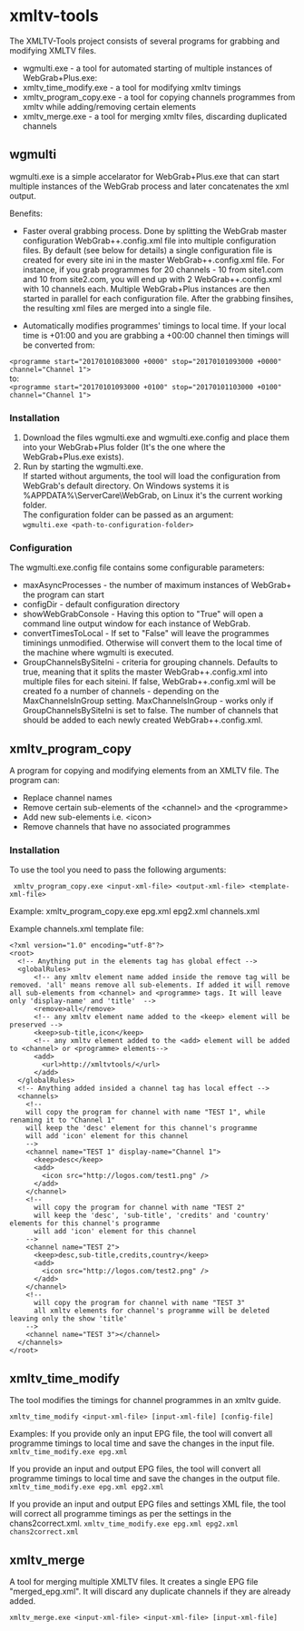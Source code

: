 # xmltv-tools

The XMLTV-Tools project consists of several programs for grabbing and modifying XMLTV files.

* wgmulti.exe - a tool for automated starting of multiple instances of WebGrab+Plus.exe:
* xmltv_time_modify.exe - a tool for modifying xmltv timings
* xmltv_program_copy.exe - a tool for copying channels programmes from xmltv while adding/removing certain elements 
* xmltv_merge.exe - a tool for merging xmltv files, discarding duplicated channels

## wgmulti

wgmulti.exe is a simple accelarator for WebGrab+Plus.exe that can start multiple instances of the WebGrab process and later concatenates the xml output. 

Benefits:

* Faster overal grabbing process. 
Done by splitting the WebGrab master configuration WebGrab++.config.xml file into multiple configuration files. By default (see below for details) a single configuration file is created for every site ini in the master WebGrab++.config.xml file. 
For instance, if you grab programmes for 20 channels - 10 from site1.com and 10 from site2.com, you will end up with 2 WebGrab++.config.xml with 10 channels each. 
Multiple WebGrab+Plus instances are then started in parallel for each configuration file. 
After the grabbing finsihes, the resulting xml files are merged into a single file.


* Automatically modifies programmes' timings to local time.
If your local time is +01:00 and you are grabbing a +00:00 channel then timings will be converted from:

``` <programme start="20170101083000 +0000" stop="20170101093000 +0000" channel="Channel 1"> ```  
to:  
``` <programme start="20170101093000 +0100" stop="20170101103000 +0100" channel="Channel 1"> ```



### Installation

1. Download the files wgmulti.exe and wgmulti.exe.config and place them into your WebGrab+Plus folder (It's the one where the WebGrab+Plus.exe exists).
2. Run by starting the wgmulti.exe.  
If started without arguments, the tool will load the configuration from WebGrab's default directory. On Windows systems it is %APPDATA%\ServerCare\WebGrab\, on Linux it's the current working folder.  
The configuration folder can be passed as an argument:  
``` wgmulti.exe <path-to-configuration-folder> ```

### Configuration

The wgmulti.exe.config file contains some configurable parameters:
* maxAsyncProcesses - the number of maximum instances of WebGrab+ the program can start
* configDir - default configuration directory
* showWebGrabConsole - Having this option to "True" will open a command line output window for each instance of WebGrab. 
* convertTimesToLocal - If set to "False" will leave the programmes timinings unmodified. Otherwise will convert them to the local time of the machine where wgmulti is executed.
* GroupChannelsBySiteIni - criteria for grouping channels. Defaults to true, meaning that it splits the master WebGrab++.config.xml into multiple files for each siteini. If false, WebGrab++.config.xml will be created fo a number of channels - depending on the MaxChannelsInGroup setting.
MaxChannelsInGroup - works only if GroupChannelsBySiteIni is set to false. The number of channels that should be added to each newly created WebGrab++.config.xml.


## xmltv_program_copy

A program for copying and modifying elements from an XMLTV file. 
The program can:

* Replace channel names
* Remove certain sub-elements of the &lt;channel&gt; and the &lt;programme&gt;
* Add new sub-elements i.e. &lt;icon&gt;
* Remove channels that have no associated programmes

### Installation
To use the tool you need to pass the following arguments:

``` xmltv_program_copy.exe <input-xml-file> <output-xml-file> <template-xml-file>```

Example:
xmltv_program_copy.exe epg.xml epg2.xml channels.xml

Example channels.xml template file:
```
<?xml version="1.0" encoding="utf-8"?>
<root>
  <!-- Anything put in the elements tag has global effect -->
  <globalRules>
      <!-- any xmltv element name added inside the remove tag will be removed. 'all' means remove all sub-elements. If added it will remove all sub-elements from <channel> and <programme> tags. It will leave only 'display-name' and 'title'  --> 
      <remove>all</remove>
      <!-- any xmltv element name added to the <keep> element will be preserved --> 
      <keep>sub-title,icon</keep>
      <!-- any xmltv element added to the <add> element will be added to <channel> or <programme> elements--> 
      <add>
        <url>http://xmltvtools/</url>
      </add>
  </globalRules>
  <!-- Anything added insided a channel tag has local effect -->  
  <channels>
    <!-- 
    will copy the program for channel with name "TEST 1", while renaming it to "Channel 1" 
    will keep the 'desc' element for this channel's programme
    will add 'icon' element for this channel
    -->  
    <channel name="TEST 1" display-name="Channel 1">
      <keep>desc</keep>
      <add>
        <icon src="http://logos.com/test1.png" />
      </add>
    </channel>
    <!-- 
      will copy the program for channel with name "TEST 2" 
      will keep the 'desc', 'sub-title', 'credits' and 'country' elements for this channel's programme
      will add 'icon' element for this channel
    -->      
    <channel name="TEST 2">
      <keep>desc,sub-title,credits,country</keep>
      <add>
        <icon src="http://logos.com/test2.png" />
      </add>
    </channel>
    <!-- 
      will copy the program for channel with name "TEST 3" 
      all xmltv elements for channel's programme will be deleted leaving only the show 'title'
    -->      
    <channel name="TEST 3"></channel>
  </channels>
</root>

```

## xmltv_time_modify

The tool modifies the timings for channel programmes in an xmltv guide. 

``` xmltv_time_modify <input-xml-file> [input-xml-file] [config-file] ```

Examples:
If you provide only an input EPG file, the tool will convert all programme timings to local time and save the changes in the input file.
 ``` xmltv_time_modify.exe epg.xml ``` 

If you provide an input and output EPG files, the tool will convert all programme timings to local time and save the changes in the output file. 
 ``` xmltv_time_modify.exe epg.xml epg2.xml ``` 

If you provide an input and output EPG files and settings XML file, the tool will correct all programme timings as per the settings in the chans2correct.xml. 
 ``` xmltv_time_modify.exe epg.xml epg2.xml chans2correct.xml ``` 

## xmltv_merge

A tool for merging multiple XMLTV files. It creates a single EPG file "merged_epg.xml". It will discard any duplicate channels if they are already added.

 ``` xmltv_merge.exe <input-xml-file> <input-xml-file> [input-xml-file] ```


